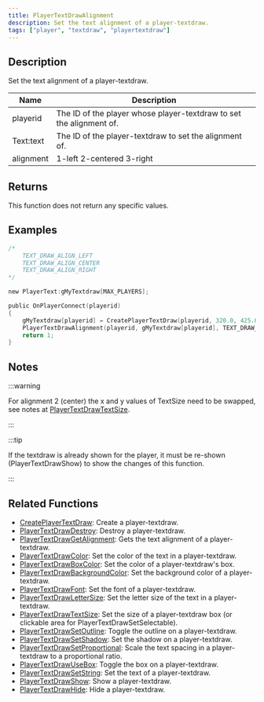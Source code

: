 ```yaml
---
title: PlayerTextDrawAlignment
description: Set the text alignment of a player-textdraw.
tags: ["player", "textdraw", "playertextdraw"]
---
```


## Description

Set the text alignment of a player-textdraw.

| Name      | Description                                                         |
| --------- | ------------------------------------------------------------------- |
| playerid  | The ID of the player whose player-textdraw to set the alignment of. |
| Text:text | The ID of the player-textdraw to set the alignment of.              |
| alignment | 1-left 2-centered 3-right                                           |

## Returns

This function does not return any specific values.

## Examples

```c
/*
    TEXT_DRAW_ALIGN_LEFT
    TEXT_DRAW_ALIGN_CENTER
    TEXT_DRAW_ALIGN_RIGHT
*/

new PlayerText:gMyTextdraw[MAX_PLAYERS];

public OnPlayerConnect(playerid)
{
    gMyTextdraw[playerid] = CreatePlayerTextDraw(playerid, 320.0, 425.0, "This is an example textdraw");
    PlayerTextDrawAlignment(playerid, gMyTextdraw[playerid], TEXT_DRAW_ALIGN_CENTER); // Align the textdraw in the center
    return 1;
}
```

## Notes

:::warning

For alignment 2 (center) the x and y values of TextSize need to be swapped, see notes at [PlayerTextDrawTextSize](PlayerTextDrawTextSize).

:::

:::tip

If the textdraw is already shown for the player, it must be re-shown (PlayerTextDrawShow) to show the changes of this function.

:::

## Related Functions

- [CreatePlayerTextDraw](CreatePlayerTextDraw): Create a player-textdraw.
- [PlayerTextDrawDestroy](PlayerTextDrawDestroy): Destroy a player-textdraw.
- [PlayerTextDrawGetAlignment](PlayerTextDrawGetAlignment): Gets the text alignment of a player-textdraw.
- [PlayerTextDrawColor](PlayerTextDrawColor): Set the color of the text in a player-textdraw.
- [PlayerTextDrawBoxColor](PlayerTextDrawBoxColor): Set the color of a player-textdraw's box.
- [PlayerTextDrawBackgroundColor](PlayerTextDrawBackgroundColor): Set the background color of a player-textdraw.
- [PlayerTextDrawFont](PlayerTextDrawFont): Set the font of a player-textdraw.
- [PlayerTextDrawLetterSize](PlayerTextDrawLetterSize): Set the letter size of the text in a player-textdraw.
- [PlayerTextDrawTextSize](PlayerTextDrawTextSize): Set the size of a player-textdraw box (or clickable area for PlayerTextDrawSetSelectable).
- [PlayerTextDrawSetOutline](PlayerTextDrawSetOutline): Toggle the outline on a player-textdraw.
- [PlayerTextDrawSetShadow](PlayerTextDrawSetShadow): Set the shadow on a player-textdraw.
- [PlayerTextDrawSetProportional](PlayerTextDrawSetProportional): Scale the text spacing in a player-textdraw to a proportional ratio.
- [PlayerTextDrawUseBox](PlayerTextDrawUseBox): Toggle the box on a player-textdraw.
- [PlayerTextDrawSetString](PlayerTextDrawSetString): Set the text of a player-textdraw.
- [PlayerTextDrawShow](PlayerTextDrawShow): Show a player-textdraw.
- [PlayerTextDrawHide](PlayerTextDrawHide): Hide a player-textdraw.

